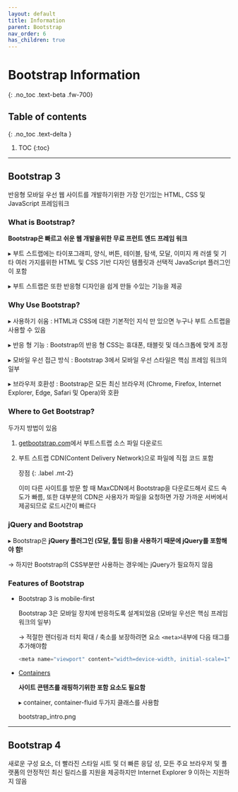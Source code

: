 ```yaml
---
layout: default
title: Information
parent: Bootstrap
nav_order: 6
has_children: true
---
```


# Bootstrap Information
{: .no_toc .text-beta .fw-700}

## Table of contents
{: .no_toc .text-delta }

1. TOC
{:toc}

---

## Bootstrap 3

반응형 모바일 우선 웹 사이트를 개발하기위한 가장 인기있는 HTML, CSS 및 JavaScript 프레임워크

### What is Bootstrap?

**Bootstrap은 빠르고 쉬운 웹 개발을위한 무료 프런트 엔드 프레임 워크**

&#9656; 부트 스트랩에는 타이포그래피, 양식, 버튼, 테이블, 탐색, 모달, 이미지 캐 러셀 및 기타 여러 가지를위한 HTML 및 CSS 기반 디자인 템플릿과 선택적 JavaScript 플러그인이 포함

&#9656; 부트 스트랩은 또한 반응형 디자인을 쉽게 만들 수있는 기능을 제공

### Why Use Bootstrap?

&#9656; 사용하기 쉬움 : HTML과 CSS에 대한 기본적인 지식 만 있으면 누구나 부트 스트랩을 사용할 수 있음

&#9656; 반응 형 기능 : Bootstrap의 반응 형 CSS는 휴대폰, 태블릿 및 데스크톱에 맞게 조정

&#9656; 모바일 우선 접근 방식 : Bootstrap 3에서 모바일 우선 스타일은 핵심 프레임 워크의 일부

&#9656; 브라우저 호환성 : Bootstrap은 모든 최신 브라우저 (Chrome, Firefox, Internet Explorer, Edge, Safari 및 Opera)와 
호환

### Where to Get Bootstrap?

두가지 방법이 있음

1. [getbootstrap.com](https://getbootstrap.com/)에서 부트스트랩 소스 파일 다운로드

2. 부트 스트랩 CDN(Content Delivery Network)으로 파일에 직접 코드 포함

    장점
    {: .label .mt-2}
    <div class="code-example" markdown="1">
    이미 다른 사이트를 방문 할 때 MaxCDN에서 Bootstrap을 다운로드해서 로드 속도가 빠름, 또한 대부분의 CDN은 사용자가 파일을 요청하면 가장 가까운 서버에서 제공되므로 로드시간이 빠르다
    </div>

### jQuery and Bootstrap

&#9656; Bootstrap은 **jQuery 플러그인 (모달, 툴팁 등)을 사용하기 때문에 jQuery를 포함해야 함!**

&#8594; 하지만 Bootstrap의 CSS부분만 사용하는 경우에는 jQuery가 필요하지 않음

### Features of Bootstrap

* Bootstrap 3 is mobile-first

    Bootstrap 3은 모바일 장치에 반응하도록 설계되었음 (모바일 우선은 핵심 프레임 워크의 일부)

    &#8594; 적절한 렌더링과 터치 확대 / 축소를 보장하려면 요소 `<meta>`내부에 다음 태그를 추가해야함

    ```js
    <meta name="viewport" content="width=device-width, initial-scale=1">
    ```

* [Containers]()

    **사이트 콘텐츠를 래핑하기위한 포함 요소도 필요함**

    &#9656; container, container-fluid 두가지 클래스를 사용함

    bootstrap_intro.png        

---

## Bootstrap 4

새로운 구성 요소, 더 빨라진 스타일 시트 및 더 빠른 응답 성, 모든 주요 브라우저 및 플랫폼의 안정적인 최신 릴리스를 지원을 제공하지만 Internet Explorer 9 이하는 지원하지 않음

